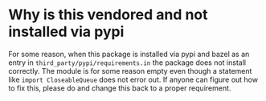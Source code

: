 # Why is this vendored and not installed via pypi

For some reason, when this package is installed via pypi and bazel as an
entry in `third_party/pypi/requirements.in` the package does not install correctly. The module
is for some reason empty even though a statement like `import CloseableQueue` does not error out.
If anyone can figure out how to fix this, please do and change this back to a proper requirement.
